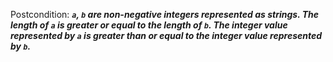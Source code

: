 Postcondition: ***`a`, `b` are non-negative integers represented as strings. The length of `a` is greater or equal to the length of `b`. The integer value represented by `a` is greater than or equal to the integer value represented by `b`.***